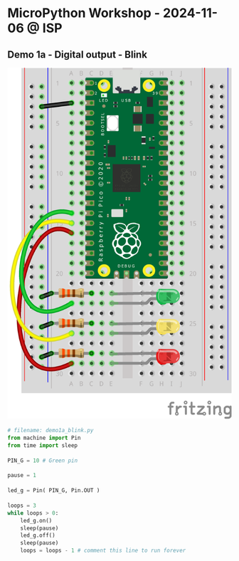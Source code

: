 # MicroPython Workshop - 2024-11-06 @ ISP


## Demo 1a - Digital output - Blink

![Demo 1a|100](img/Semaforo%20-%20Pi%20Pico_bb.png)


```Python
# filename: demo1a_blink.py
from machine import Pin
from time import sleep
 
PIN_G = 10 # Green pin

pause = 1

led_g = Pin( PIN_G, Pin.OUT ) 

loops = 3
while loops > 0:
    led_g.on()
    sleep(pause)
    led_g.off()
    sleep(pause)
    loops = loops - 1 # comment this line to run forever
```

